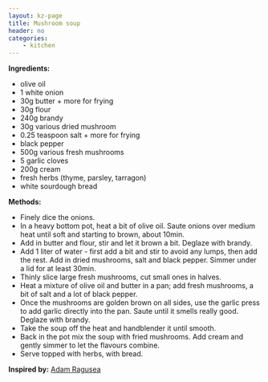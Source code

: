 ```yaml
---
layout: kz-page
title: Mushroom soup
header: no
categories:
    - kitchen
---
```


**Ingredients:**

* olive oil
* 1 white onion
* 30g butter + more for frying
* 30g flour
* 240g brandy
* 30g various dried mushroom
* 0.25 teaspoon salt + more for frying
* black pepper
* 500g various fresh mushrooms 
* 5 garlic cloves
* 200g cream 
<nbsp></nbsp>
* fresh herbs (thyme, parsley, tarragon)
* white sourdough bread

**Methods:**

* Finely dice the onions.
* In a heavy bottom pot, heat a bit of olive oil. Saute onions over medium heat until soft and starting to brown, about 10min. 
* Add in butter and flour, stir and let it brown a bit. Deglaze with brandy. 
* Add 1 liter of water - first add a bit and stir to avoid any lumps, then add the rest. Add in dried mushrooms, salt and black pepper. Simmer under a lid for at least 30min. 
* Thinly slice large fresh mushrooms, cut small ones in halves.
* Heat a mixture of olive oil and butter in a pan; add fresh mushrooms, a bit of salt and a lot of black pepper.
* Once the mushrooms are golden brown on all sides, use the garlic press to add garlic directly into the pan. Saute until it smells really good. Deglaze with brandy. 
* Take the soup off the heat and handblender it until smooth. 
* Back in the pot mix the soup with fried mushrooms. Add cream and gently simmer to let the flavours combine.
* Serve topped with herbs, with bread.

**Inspired by:** [Adam Ragusea](https://youtu.be/5qRexHDwfds)
